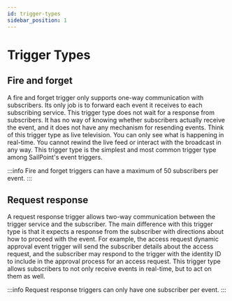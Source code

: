 ```yaml
---
id: trigger-types
sidebar_position: 1
---
```


# Trigger Types

## Fire and forget

A fire and forget trigger only supports one-way communication with subscribers.  Its only job is to forward each event it receives to each subscribing service.  This trigger type does not wait for a response from subscribers. It has no way of knowing whether subscribers actually receive the event, and it does not have any mechanism for resending events.  Think of this trigger type as live television. You can only see what is happening in real-time. You cannot rewind the live feed or interact with the broadcast in any way.  This trigger type is the simplest and most common trigger type among SailPoint's event triggers.  

:::info
Fire and forget triggers can have a maximum of 50 subscribers per event.
:::

## Request response

A request response trigger allows two-way communication between the trigger service and the subscriber.  The main difference with this trigger type is that it expects a response from the subscriber with directions about how to proceed with the event.  For example, the access request dynamic approval event trigger will send the subscriber details about the access request, and the subscriber may respond to the trigger with the identity ID to include in the approval process for an access request.  This trigger type allows subscribers to not only receive events in real-time, but to act on them as well.

:::info
Request response triggers can only have one subscriber per event.
:::

